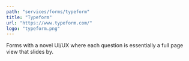 ```yaml
---
path: "services/forms/typeform"
title: "Typeform"
url: "https://www.typeform.com/"
logo: "typeform.png"
---
```


Forms with a novel UI/UX where each question is essentially a full page view that slides by.
